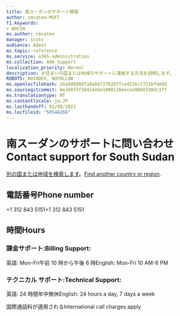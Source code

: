 ```yaml
---
title: 南スーダンのサポート情報
author: cmcatee-MSFT
f1.keywords:
- NOCSH
ms.author: cmcatee
manager: scotv
audience: Admin
ms.topic: reference
ms.service: o365-administration
ms.collection: Adm_Support
localization_priority: Normal
description: お住まいの国または地域のサポートに連絡する方法を説明します。
ROBOTS: NOINDEX, NOFOLLOW
ms.openlocfilehash: 26a9d008d7a0ab6727b267fced23ec2731bfde68
ms.sourcegitcommit: 6e260f5f5842debe1098138eecea9068330dc17f
ms.translationtype: MT
ms.contentlocale: ja-JP
ms.lasthandoff: 03/08/2021
ms.locfileid: "50544266"
---
```

# <a name="contact-support-for-south-sudan"></a><span data-ttu-id="4dd52-103">南スーダンのサポートに問い合わせ</span><span class="sxs-lookup"><span data-stu-id="4dd52-103">Contact support for South Sudan</span></span>

<span data-ttu-id="4dd52-104">[別の国または地域を検索します](../contact-support-for-business-products.md)。</span><span class="sxs-lookup"><span data-stu-id="4dd52-104">[Find another country or region](../contact-support-for-business-products.md).</span></span>

## <a name="phone-number"></a><span data-ttu-id="4dd52-105">電話番号</span><span class="sxs-lookup"><span data-stu-id="4dd52-105">Phone number</span></span>
<span data-ttu-id="4dd52-106">+1 312 843 5151</span><span class="sxs-lookup"><span data-stu-id="4dd52-106">+1 312 843 5151</span></span>

## <a name="hours"></a><span data-ttu-id="4dd52-107">時間</span><span class="sxs-lookup"><span data-stu-id="4dd52-107">Hours</span></span>
### <a name="billing-support"></a><span data-ttu-id="4dd52-108">課金サポート:</span><span class="sxs-lookup"><span data-stu-id="4dd52-108">Billing Support:</span></span>

<span data-ttu-id="4dd52-109">英語: Mon-Fri午前 10 時から午後 6 時</span><span class="sxs-lookup"><span data-stu-id="4dd52-109">English: Mon-Fri 10 AM-6 PM</span></span>

### <a name="technical-support"></a><span data-ttu-id="4dd52-110">テクニカル サポート:</span><span class="sxs-lookup"><span data-stu-id="4dd52-110">Technical Support:</span></span>

<span data-ttu-id="4dd52-111">英語: 24 時間年中無休</span><span class="sxs-lookup"><span data-stu-id="4dd52-111">English: 24 hours a day, 7 days a week</span></span>

<span data-ttu-id="4dd52-112">国際通話料が適用される</span><span class="sxs-lookup"><span data-stu-id="4dd52-112">International call charges apply</span></span>
